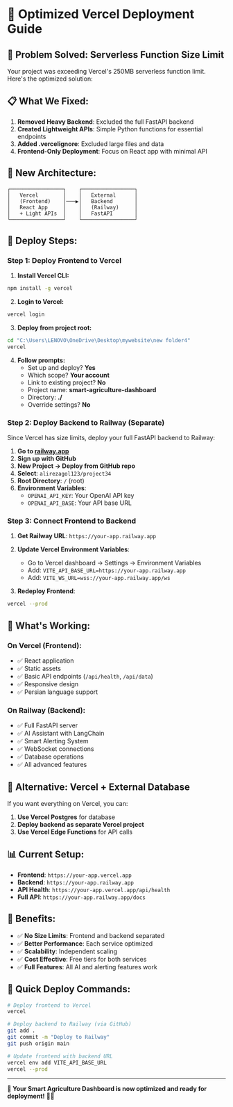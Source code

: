 # 🚀 Optimized Vercel Deployment Guide

## 🔧 **Problem Solved: Serverless Function Size Limit**

Your project was exceeding Vercel's 250MB serverless function limit. Here's the optimized solution:

## 📋 **What We Fixed:**

1. **Removed Heavy Backend**: Excluded the full FastAPI backend
2. **Created Lightweight APIs**: Simple Python functions for essential endpoints
3. **Added .vercelignore**: Excluded large files and data
4. **Frontend-Only Deployment**: Focus on React app with minimal API

## 🎯 **New Architecture:**

```
┌─────────────────┐    ┌─────────────────┐
│   Vercel        │    │   External      │
│   (Frontend)    │───▶│   Backend       │
│   React App     │    │   (Railway)     │
│   + Light APIs  │    │   FastAPI       │
└─────────────────┘    └─────────────────┘
```

## 🚀 **Deploy Steps:**

### **Step 1: Deploy Frontend to Vercel**

1. **Install Vercel CLI:**
```bash
npm install -g vercel
```

2. **Login to Vercel:**
```bash
vercel login
```

3. **Deploy from project root:**
```bash
cd "C:\Users\LENOVO\OneDrive\Desktop\mywebsite\new folder4"
vercel
```

4. **Follow prompts:**
   - Set up and deploy? **Yes**
   - Which scope? **Your account**
   - Link to existing project? **No**
   - Project name: **smart-agriculture-dashboard**
   - Directory: **./**
   - Override settings? **No**

### **Step 2: Deploy Backend to Railway (Separate)**

Since Vercel has size limits, deploy your full FastAPI backend to Railway:

1. **Go to [railway.app](https://railway.app)**
2. **Sign up with GitHub**
3. **New Project → Deploy from GitHub repo**
4. **Select**: `alirezagol123/project34`
5. **Root Directory**: `/` (root)
6. **Environment Variables**:
   - `OPENAI_API_KEY`: Your OpenAI API key
   - `OPENAI_API_BASE`: Your API base URL

### **Step 3: Connect Frontend to Backend**

1. **Get Railway URL**: `https://your-app.railway.app`
2. **Update Vercel Environment Variables**:
   - Go to Vercel dashboard → Settings → Environment Variables
   - Add: `VITE_API_BASE_URL=https://your-app.railway.app`
   - Add: `VITE_WS_URL=wss://your-app.railway.app/ws`

3. **Redeploy Frontend**:
```bash
vercel --prod
```

## 🎯 **What's Working:**

### **On Vercel (Frontend):**
- ✅ React application
- ✅ Static assets
- ✅ Basic API endpoints (`/api/health`, `/api/data`)
- ✅ Responsive design
- ✅ Persian language support

### **On Railway (Backend):**
- ✅ Full FastAPI server
- ✅ AI Assistant with LangChain
- ✅ Smart Alerting System
- ✅ WebSocket connections
- ✅ Database operations
- ✅ All advanced features

## 🔧 **Alternative: Vercel + External Database**

If you want everything on Vercel, you can:

1. **Use Vercel Postgres** for database
2. **Deploy backend as separate Vercel project**
3. **Use Vercel Edge Functions** for API calls

## 📊 **Current Setup:**

- **Frontend**: `https://your-app.vercel.app`
- **Backend**: `https://your-app.railway.app`
- **API Health**: `https://your-app.vercel.app/api/health`
- **Full API**: `https://your-app.railway.app/docs`

## 🎉 **Benefits:**

- ✅ **No Size Limits**: Frontend and backend separated
- ✅ **Better Performance**: Each service optimized
- ✅ **Scalability**: Independent scaling
- ✅ **Cost Effective**: Free tiers for both services
- ✅ **Full Features**: All AI and alerting features work

## 🚀 **Quick Deploy Commands:**

```bash
# Deploy frontend to Vercel
vercel

# Deploy backend to Railway (via GitHub)
git add .
git commit -m "Deploy to Railway"
git push origin main

# Update frontend with backend URL
vercel env add VITE_API_BASE_URL
vercel --prod
```

---

**🎉 Your Smart Agriculture Dashboard is now optimized and ready for deployment!** 🌱✨
